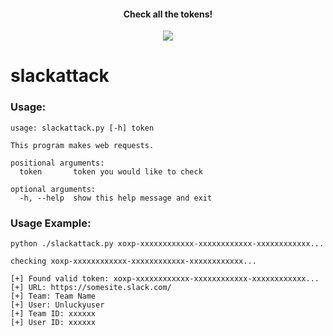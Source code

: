 <h4 align="center">Check all the tokens!</h4>
<p align="center">
  <a href="https://twitter.com/sho_luv">
    <img src="https://img.shields.io/badge/Twitter-%40sho_luv-blue.svg">
  </a>
</p>

# slackattack

### Usage:
```
usage: slackattack.py [-h] token

This program makes web requests.

positional arguments:
  token       token you would like to check

optional arguments:
  -h, --help  show this help message and exit

```


### Usage Example:
```
python ./slackattack.py xoxp-xxxxxxxxxxxx-xxxxxxxxxxxx-xxxxxxxxxxxx...

checking xoxp-xxxxxxxxxxxx-xxxxxxxxxxxx-xxxxxxxxxxxx...

[+] Found valid token: xoxp-xxxxxxxxxxxx-xxxxxxxxxxxx-xxxxxxxxxxxx...
[+] URL: https://somesite.slack.com/
[+] Team: Team Name
[+] User: Unluckyuser
[+] Team ID: xxxxxx
[+] User ID: xxxxxx
```
